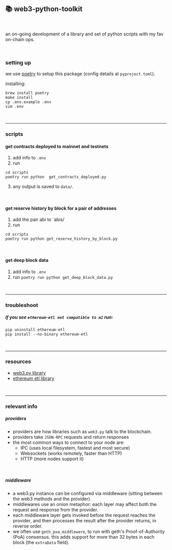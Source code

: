 ## 📚 web3-python-toolkit

<br>

an on-going development of a library and set of python scripts with my fav on-chain ops.

<br>


### setting up

we use [poetry](https://python-poetry.org/docs/) to setup this package (config details at `pyproject.toml`).

installing:

```
brew install poetry
make install
cp .env.example .env
vim .env
```


<br>


----

### scripts


#### get contracts deployed to mainnet and testnets

1. add info to `.env`
2. run 
```
cd scripts
poetry run python  get_contracts_deployed.py
```
3. any output is saved to `data/`.



<br>


#### get reserve history by block for a pair of addresses

1. add the pair abi to `abis/
2. run 
```
cd scripts
poetry run python get_reserve_history_by_block.py
```



<br>

#### get deep block data

1. add info to `.env`
3. run 
   `poetry run python get_deep_block_data.py`



<br>

---

### troubleshoot

##### if you see `ethereum-etl not compatible to m1` run:

```
pip uninstall ethereum-etl 
pip install --no-binary ethereum-etl 
```

<br>

---

### resources


* [web3.py library](https://web3py.readthedocs.io/en/v5/)
* [ethereum etl library](https://ethereum-etl.readthedocs.io/en/latest/quickstart/)


<br>

---

### relevant info

##### providers
 
- providers are how libraries such as `web3.py` talk to the blockchain. 
- providers take `JSON-RPC` requests and return responses
- the most common ways to connect to your node are:
   - IPC (uses local filesystem, fastest and most secure)
   - Websockets (works remotely, faster than HTTP)
   - HTTP (more nodes support it)

<br>

##### middleware

* a web3.py instance can be configured via middleware (sitting between the web3 methods and the provider).
* middlewares use an onion metaphor: each layer may affect both the request and response from the provider.
* each middleware layer gets invoked before the request reaches the provider, and then processes the result after the provider returns, in reverse order.
* we often use `geth_poa_middleware`, to run with geth's Proof-of-Authority (PoA) consensus. this adds support for more than 32 bytes in each block (the `extraData` field).